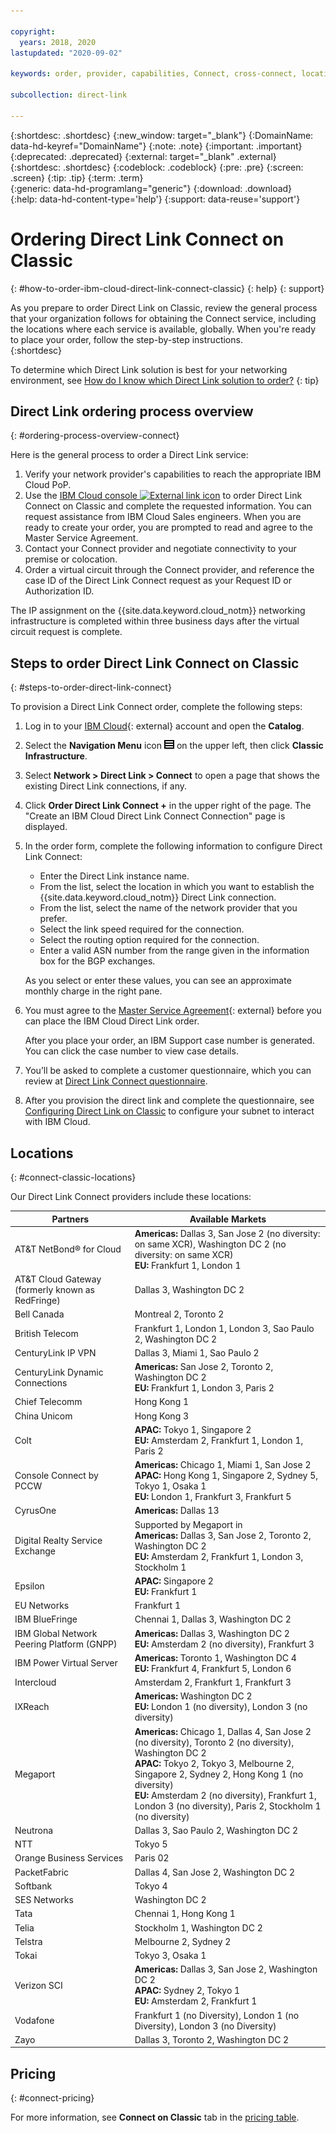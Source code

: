 ```yaml
---

copyright:
  years: 2018, 2020
lastupdated: "2020-09-02"

keywords: order, provider, capabilities, Connect, cross-connect, locations, PoP, datacenter, data, center, pricing, virtual circuit, Request ID, Authorization ID

subcollection: direct-link

---
```


{:shortdesc: .shortdesc}
{:new_window: target="_blank"}
{:DomainName: data-hd-keyref="DomainName"}
{:note: .note}
{:important: .important}
{:deprecated: .deprecated}
{:external: target="_blank" .external}
{:shortdesc: .shortdesc}
{:codeblock: .codeblock}
{:pre: .pre}
{:screen: .screen}
{:tip: .tip}
{:term: .term}  
{:generic: data-hd-programlang="generic"}
{:download: .download}  
{:help: data-hd-content-type='help'}
{:support: data-reuse='support'}

# Ordering Direct Link Connect on Classic
{: #how-to-order-ibm-cloud-direct-link-connect-classic}
{: help}
{: support}

As you prepare to order Direct Link on Classic, review the general process that your organization follows for obtaining the Connect service, including the locations where each service is available, globally. When you're ready to place your order, follow the step-by-step instructions.  
{:shortdesc}

To determine which Direct Link solution is best for your networking environment, see [How do I know which Direct Link solution to order?](/docs/direct-link?topic=direct-link-get-started-with-ibm-cloud-direct-link#get-started-solution-to-order)
{: tip}

## Direct Link ordering process overview
{: #ordering-process-overview-connect}

Here is the general process to order a Direct Link service:

 1. Verify your network provider's capabilities to reach the appropriate IBM Cloud PoP.
 2. Use the [IBM Cloud console ![External link icon](../../icons/launch-glyph.svg "External link icon")](https://cloud.ibm.com) to order Direct Link Connect on Classic and complete the requested information. You can request assistance from IBM Cloud Sales engineers. When you are ready to create your order, you are prompted to read and agree to the Master Service Agreement.
 3. Contact your Connect provider and negotiate connectivity to your premise or colocation.
 4. Order a virtual circuit through the Connect provider, and reference the case ID of the Direct Link Connect request as your Request ID or Authorization ID.

The IP assignment on the {{site.data.keyword.cloud_notm}} networking infrastructure is completed within three business days after the virtual circuit request is complete.

## Steps to order Direct Link Connect on Classic
{: #steps-to-order-direct-link-connect}

To provision a Direct Link Connect order, complete the following steps:

1. Log in to your [IBM Cloud](https://cloud.ibm.com/){: external} account and open the **Catalog**.
2. Select the **Navigation Menu** icon ![Navigation Menu icon](images/menu_icon.png) on the upper left, then click **Classic Infrastructure**.
2. Select **Network > Direct Link > Connect** to open a page that shows the existing Direct Link connections, if any.
3. Click **Order Direct Link Connect +** in the upper right of the page. The "Create an IBM Cloud Direct Link Connect Connection" page is displayed.
4. In the order form, complete the following information to configure Direct Link Connect:
   - Enter the Direct Link instance name.
   - From the list, select the location in which you want to establish the {{site.data.keyword.cloud_notm}} Direct Link connection.
   - From the list, select the name of the network provider that you prefer.
   - Select the link speed required for the connection.
   - Select the routing option required for the connection.
   - Enter a valid ASN number from the range given in the information box for the BGP exchanges.

   As you select or enter these values, you can see an approximate monthly charge in the right pane.

6. You must agree to the [Master Service Agreement](https://cloud.ibm.com/classic/account/masterserviceagreement/getagreement){: external} before you can place the IBM Cloud Direct Link order.  

      After you place your order, an IBM Support case number is generated. You can click the case number to view case details.

7. You’ll be asked to complete a customer questionnaire, which you can review at [Direct Link Connect questionnaire](/docs/direct-link?topic=direct-link-ibm-cloud-direct-link-connect-classic-questionnaire).

8. After you provision the direct link and complete the questionnaire, see [Configuring Direct Link on Classic](/docs/direct-link?topic=direct-link-configure-ibm-cloud-direct-link) to configure your subnet to interact with IBM Cloud.

## Locations
{: #connect-classic-locations}

Our Direct Link Connect providers include these locations:

| Partners | Available Markets |
|--------------|--------------|
| AT&T NetBond® for Cloud |  **Americas:** Dallas 3, San Jose 2 (no diversity: on same XCR), Washington DC 2 (no diversity: on same XCR)<br /> **EU:** Frankfurt 1, London 1 |
| AT&T Cloud Gateway (formerly known as RedFringe)| Dallas 3, Washington DC 2 |
| Bell Canada | Montreal 2, Toronto 2 |
| British Telecom |   Frankfurt 1, London 1, London 3, Sao Paulo 2, Washington DC 2|
| CenturyLink IP VPN | Dallas 3, Miami 1, Sao Paulo 2 |
| CenturyLink Dynamic Connections |  **Americas:** San Jose 2, Toronto 2, Washington DC 2 <br />**EU:** Frankfurt 1, London 3, Paris 2
| Chief Telecomm | Hong Kong 1 |
| China Unicom | Hong Kong 3 |
| Colt | **APAC:** Tokyo 1, Singapore 2 <br />**EU:** Amsterdam 2, Frankfurt 1, London 1, Paris 2 |
| Console Connect by PCCW | **Americas:** Chicago 1, Miami 1, San Jose 2 <br />**APAC:** Hong Kong 1, Singapore 2, Sydney 5, Tokyo 1, Osaka 1 <br />**EU:** London 1, Frankfurt 3, Frankfurt 5  |
| CyrusOne | **Americas:** Dallas 13 |
| Digital Realty Service Exchange |	Supported by Megaport in <br />**Americas:** Dallas 3, San Jose 2, Toronto 2, Washington DC 2<br />**EU:** Amsterdam 2, Frankfurt 1, London 3, Stockholm 1 |
| Epsilon | **APAC:**  Singapore 2<br />**EU:** Frankfurt 1  |
| EU Networks | Frankfurt 1 |
| IBM BlueFringe | Chennai 1, Dallas 3, Washington DC 2 |
| IBM Global Network Peering Platform (GNPP) |  **Americas:** Dallas 3, Washington DC 2<br />**EU:** Amsterdam 2 (no diversity), Frankfurt 3 |
| IBM Power Virtual Server | **Americas:** Toronto 1, Washington DC 4<br />**EU:** Frankfurt 4, Frankfurt 5, London 6  |
| Intercloud | Amsterdam 2, Frankfurt 1, Frankfurt 3 |
| IXReach | **Americas:** Washington DC 2 <br />**EU:** London 1 (no diversity), London 3 (no diversity) |
| Megaport | **Americas:** Chicago 1, Dallas 4, San Jose 2 (no diversity),  Toronto 2 (no diversity), Washington DC 2<br />**APAC:** Tokyo 2, Tokyo 3, Melbourne 2, Singapore 2, Sydney 2, Hong Kong 1 (no diversity)<br />**EU:** Amsterdam 2 (no diversity), Frankfurt 1, London 3 (no diversity), Paris 2, Stockholm 1 (no diversity) |
| Neutrona |  Dallas 3, Sao Paulo 2, Washington DC 2 |
| NTT | Tokyo 5 |
| Orange Business Services | Paris 02|
| PacketFabric | Dallas 4, San Jose 2, Washington DC 2 |
| Softbank | Tokyo 4 |
| SES Networks | Washington DC 2 |
| Tata | Chennai 1, Hong Kong 1 |
| Telia | Stockholm 1, Washington DC 2 |
| Telstra | Melbourne 2, Sydney 2 |
| Tokai | Tokyo 3, Osaka 1 |
| Verizon SCI |  **Americas:** Dallas 3, San Jose 2, Washington DC 2<br />**APAC:**  Sydney 2, Tokyo 1  <br />**EU:** Amsterdam 2, Frankfurt 1 |
| Vodafone | Frankfurt 1 (no Diversity), London 1 (no Diversity), London 3 (no Diversity)  |
| Zayo | Dallas 3, Toronto 2, Washington DC 2 |

## Pricing
{: #connect-pricing}

For more information, see **Connect on Classic** tab in the [pricing table](/docs/direct-link?topic=direct-link-pricing-for-ibm-cloud-direct-link).
